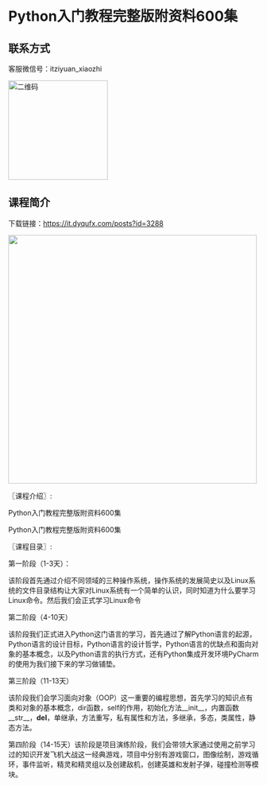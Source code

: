 # Python入门教程完整版附资料600集

## 联系方式

客服微信号：itziyuan_xiaozhi

<img src="https://ziyuanyun.oss-cn-guangzhou.aliyuncs.com/common/20240614073449/666b82192834a.jpg" width="200" height="200" alt="二维码">

## 课程简介

下载链接：https://it.dyqufx.com/posts?id=3288

<img src="https://ziyuanyun.oss-cn-guangzhou.aliyuncs.com/yun/20240515185114/664493a239bfb.jpg" width="500" alt="">

  〖课程介绍〗:

 Python入门教程完整版附资料600集

 Python入门教程完整版附资料600集



 〖课程目录〗:

 第一阶段（1-3天）：

 该阶段首先通过介绍不同领域的三种操作系统，操作系统的发展简史以及Linux系统的文件目录结构让大家对Linux系统有一个简单的认识，同时知道为什么要学习Linux命令。然后我们会正式学习Linux命令

 第二阶段（4-10天）

 该阶段我们正式进入Python这门语言的学习，首先通过了解Python语言的起源，Python语言的设计目标，Python语言的设计哲学，Python语言的优缺点和面向对象的基本概念，以及Python语言的执行方式，还有Python集成开发环境PyCharm的使用为我们接下来的学习做铺垫。

 第三阶段（11-13天）

 该阶段我们会学习面向对象（OOP）这一重要的编程思想，首先学习的知识点有类和对象的基本概念，dir函数，self的作用，初始化方法__init__，内置函数__str__，__del__，单继承，方法重写，私有属性和方法，多继承，多态，类属性，静态方法。

 第四阶段（14-15天）该阶段是项目演练阶段，我们会带领大家通过使用之前学习过的知识开发飞机大战这一经典游戏，项目中分别有游戏窗口，图像绘制，游戏循环，事件监听，精灵和精灵组以及创建敌机，创建英雄和发射子弹，碰撞检测等模块。

  